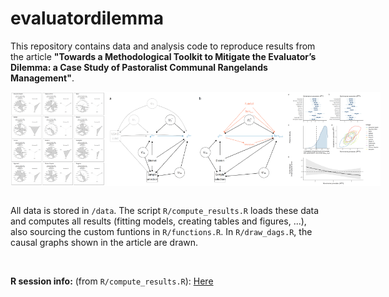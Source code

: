 # evaluatordilemma

This repository contains data and analysis code to reproduce results from the article **"Towards a Methodological Toolkit to Mitigate the Evaluator’s Dilemma: a Case Study of Pastoralist Communal Rangelands Management"**.

<body> 
 
<div style="display: flex;"> 
  <img src="results/plot_radar.png" style="height: 150px;"> 
  <img src="results/plot_dags.png" style="height: 150px;"> 
  <img src="results/plot_mainresults.png" style="height: 150px;"> 
</div> 
 
</body> 

<br>

All data is stored in `/data`. The script `R/compute_results.R` loads these data and computes all results (fitting models, creating tables and figures, ...), also sourcing the custom funtions in `R/functions.R`. In `R/draw_dags.R`, the causal graphs shown in the article are drawn.

<br>

**R session info:** (from `R/compute_results.R`): <a href="sessionInfo.txt">Here</a>
